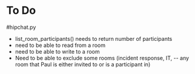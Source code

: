 # To Do

#hipchat.py
- list_room_participants() needs to return number of participants
- need to be able to read from a room
- need to be able to write to a room
- Need to be able to exclude some rooms (incident response, IT, -- any room that Paul is either invited to or is a participant in)
